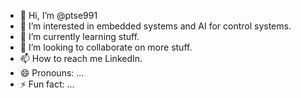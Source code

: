 - 👋 Hi, I’m @ptse991
- 👀 I’m interested in embedded systems and AI for control systems.
- 🌱 I’m currently learning stuff.
- 💞️ I’m looking to collaborate on more stuff.
- 📫 How to reach me LinkedIn.
- 😄 Pronouns: ...
- ⚡ Fun fact: ...

<!---
ptse991/ptse991 is a ✨ special ✨ repository because its `README.md` (this file) appears on your GitHub profile.
You can click the Preview link to take a look at your changes.
--->
